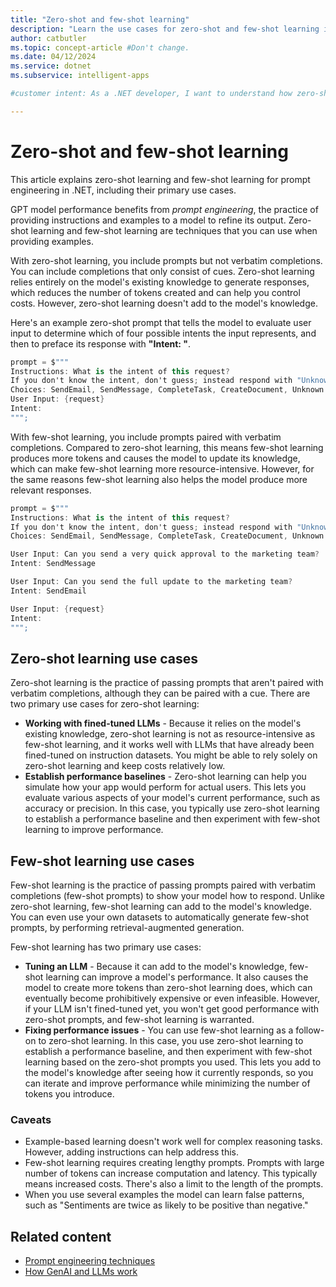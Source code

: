 ```yaml
---
title: "Zero-shot and few-shot learning"
description: "Learn the use cases for zero-shot and few-shot learning in prompt engineering."
author: catbutler
ms.topic: concept-article #Don't change.
ms.date: 04/12/2024
ms.service: dotnet
ms.subservice: intelligent-apps

#customer intent: As a .NET developer, I want to understand how zero-shot and few-shot learning techniques can help me improve my prompt engineering.

---
```


# Zero-shot and few-shot learning

This article explains zero-shot learning and few-shot learning for prompt engineering in .NET, including their primary use cases.

GPT model performance benefits from *prompt engineering*, the practice of providing instructions and examples to a model to refine its output. Zero-shot learning and few-shot learning are techniques that you can use when providing examples.

With zero-shot learning, you include prompts but not verbatim completions. You can include completions that only consist of cues. Zero-shot learning relies entirely on the model's existing knowledge to generate responses, which reduces the number of tokens created and can help you control costs. However, zero-shot learning doesn't add to the model's knowledge.

Here's an example zero-shot prompt that tells the model to evaluate user input to determine which of four possible intents the input represents, and then to preface its response with **"Intent: "**.

```csharp
prompt = $"""
Instructions: What is the intent of this request?
If you don't know the intent, don't guess; instead respond with "Unknown".
Choices: SendEmail, SendMessage, CompleteTask, CreateDocument, Unknown.
User Input: {request}
Intent: 
""";
```

With few-shot learning, you include prompts paired with verbatim completions. Compared to zero-shot learning, this means few-shot learning produces more tokens and causes the model to update its knowledge, which can make few-shot learning more resource-intensive. However, for the same reasons few-shot learning also helps the model produce more relevant responses.

```csharp
prompt = $"""
Instructions: What is the intent of this request?
If you don't know the intent, don't guess; instead respond with "Unknown".
Choices: SendEmail, SendMessage, CompleteTask, CreateDocument, Unknown.

User Input: Can you send a very quick approval to the marketing team?
Intent: SendMessage

User Input: Can you send the full update to the marketing team?
Intent: SendEmail

User Input: {request}
Intent:
""";
```

## Zero-shot learning use cases

Zero-shot learning is the practice of passing prompts that aren't paired with verbatim completions, although they can be paired with a cue. There are two primary use cases for zero-shot learning:

- **Working with fined-tuned LLMs** - Because it relies on the model's existing knowledge, zero-shot learning is not as resource-intensive as few-shot learning, and it works well with LLMs that have already been fined-tuned on instruction datasets. You might be able to rely solely on zero-shot learning and keep costs relatively low.
- **Establish performance baselines** - Zero-shot learning can help you simulate how your app would perform for actual users. This lets you evaluate various aspects of your model's current performance, such as accuracy or precision. In this case, you typically use zero-shot learning to establish a performance baseline and then experiment with few-shot learning to improve performance.

## Few-shot learning use cases

Few-shot learning is the practice of passing prompts paired with verbatim completions (few-shot prompts) to show your model how to respond. Unlike zero-shot learning, few-shot learning can add to the model's knowledge. You can even use your own datasets to automatically generate few-shot prompts, by performing retrieval-augmented generation.

Few-shot learning has two primary use cases:

- **Tuning an LLM** - Because it can add to the model's knowledge, few-shot learning can improve a model's performance. It also causes the model to create more tokens than zero-shot learning does, which can eventually become prohibitively expensive or even infeasible. However, if your LLM isn't fined-tuned yet, you won't get good performance with zero-shot prompts, and few-shot learning is warranted.
- **Fixing performance issues** - You can use few-shot learning as a follow-on to zero-shot learning. In this case, you use zero-shot learning to establish a performance baseline, and then experiment with few-shot learning based on the zero-shot prompts you used. This lets you add to the model's knowledge after seeing how it currently responds, so you can iterate and improve performance while minimizing the number of tokens you introduce.  

### Caveats

- Example-based learning doesn't work well for complex reasoning tasks. However, adding instructions can help address this.
- Few-shot learning requires creating lengthy prompts. Prompts with large number of tokens can increase computation and latency. This typically means increased costs. There's also a limit to the length of the prompts.
- When you use several examples the model can learn false patterns, such as "Sentiments are twice as likely to be positive than negative."

## Related content

- [Prompt engineering techniques](/azure/ai-services/openai/concepts/advanced-prompt-engineering)
- [How GenAI and LLMs work](how-genai-and-llms-work.md)
